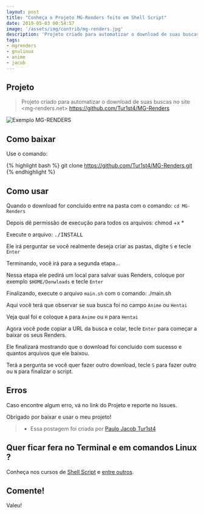 ```yaml
---
layout: post
title: "Conheça o Projeto MG-Renders feito em Shell Script"
date: 2019-05-03 00:54:57
image: '/assets/img/contrib/mg-renders.jpg'
description: 'Projeto criado para automatizar o download de suas buscas no site mg-renders.net'
tags:
- mgrenders
- gnulinux
- anime
- jacob
---
```


## Projeto
> Projeto criado para automatizar o download de suas buscas no site <mg-renders.net>
<https://github.com/Tur1st4/MG-Renders>

![Exemplo MG-RENDERS](/assets/img/contrib/mg-renders.jpg "Exemplo do script em execução")

## Como baixar

Use o comando: 

{% highlight bash  %}
git clone https://github.com/Tur1st4/MG-Renders.git
{% endhighlight  %}

## Como usar

Quando o download for concluído entre na pasta com o comando: `cd MG-Renders`

Depois dê permissão de execução para todos os arquivos: chmod +x *

Execute o arquivo: <kbd>./INSTALL</kbd>

Ele irá perguntar se você realmente deseja criar as pastas, digite `S` e tecle `Enter`

Terminando, você irá para a segunda etapa...

Nessa etapa ele pedirá um local para salvar suas Renders, coloque por exemplo `$HOME/Donwloads` e tecle `Enter`

Finalizando, execute o arquivo `main.sh` com o comando: ./main.sh

Aqui você terá que observar se sua busca foi no campo `Anime` ou `Hentai`

Veja qual foi e coloque `A` para `Anime` ou `H` para `Hentai`

Agora você pode copiar a URL da busca e colar, tecle `Enter` para começar a baixar os seus Renders.

Ele finalizará mostrando que o download foi concluido com sucesso e quantos arquivos que ele baixou.

Terá a pergunta se você quer fazer outro download, tecle `S` para fazer outro ou `N` para finalizar o script.

## Erros

Caso encontre algum erro, vá no link do Projeto e reporte no Issues.

Obrigado por baixar e usar o meu projeto!

> * Essa postagem foi criada por [Paulo Jacob Tur1st4](http://bit.ly/Tur1st4)

## Quer ficar fera no Terminal e em comandos Linux ?

Conheça nos cursos de [Shell Script](http://terminalroot.com.br/shell) e [entre outros](http://terminalroot.com.br/cursos).

## Comente!

Valeu!

<script async src="https://pagead2.googlesyndication.com/pagead/js/adsbygoogle.js"></script>

<!-- Informat -->
<ins class="adsbygoogle"
 style="display:block"
 data-ad-client="ca-pub-2838251107855362"
 data-ad-slot="2327980059"
 data-ad-format="auto"
 data-full-width-responsive="true"></ins>

<script>
(adsbygoogle = window.adsbygoogle || []).push({});
</script>



